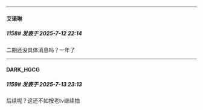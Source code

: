﻿
*****

####  艾诺琳  
##### 1158#       发表于 2025-7-12 22:14

二期还没具体消息吗？一年了


*****

####  DARK_HGCG  
##### 1159#       发表于 2025-7-13 23:13

后续呢？这还不如按老tv继续拍

